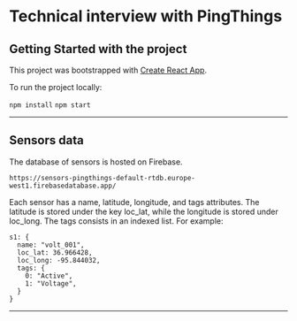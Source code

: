 # Technical interview with PingThings

## Getting Started with the project

This project was bootstrapped with [Create React App](https://github.com/facebook/create-react-app).

To run the project locally:

`npm install`
`npm start`

---

## Sensors data

The database of sensors is hosted on Firebase.

`https://sensors-pingthings-default-rtdb.europe-west1.firebasedatabase.app/`

Each sensor has a name, latitude, longitude, and tags attributes. The latitude is stored under the key loc_lat, while the longitude is stored under loc_long. The tags consists in an indexed list. For example:

```
s1: {
  name: "volt_001",
  loc_lat: 36.966428,
  loc_long: -95.844032,
  tags: {
    0: "Active",
    1: "Voltage",
  }
}
```

---

##
